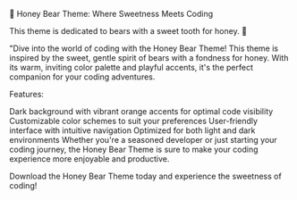 🍯 Honey Bear Theme: Where Sweetness Meets Coding

This theme is dedicated to bears with a sweet tooth for honey. 🐻

"Dive into the world of coding with the Honey Bear Theme! This theme is inspired by the sweet, gentle spirit of bears with a fondness for honey. With its warm, inviting color palette and playful accents, it's the perfect companion for your coding adventures.

Features:

Dark background with vibrant orange accents for optimal code visibility
Customizable color schemes to suit your preferences
User-friendly interface with intuitive navigation
Optimized for both light and dark environments
Whether you're a seasoned developer or just starting your coding journey, the Honey Bear Theme is sure to make your coding experience more enjoyable and productive.

Download the Honey Bear Theme today and experience the sweetness of coding!
